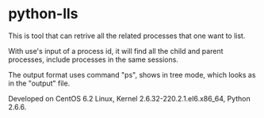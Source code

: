 # python-lls

This is tool that can retrive all the related processes that one want to list.

With use's input of a process id, it will find all the child and parent processes, include processes in the same sessions.

The output format uses command "ps", shows in tree mode, which looks as in the "output" file.


Developed on CentOS 6.2 Linux, Kernel 2.6.32-220.2.1.el6.x86_64, Python 2.6.6.
